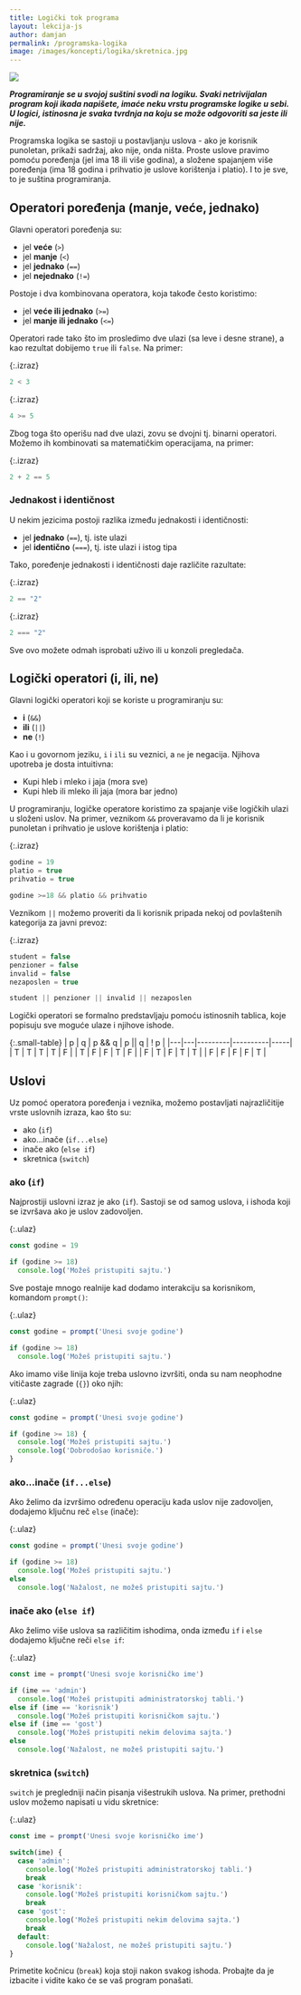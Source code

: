 ```yaml
---
title: Logički tok programa
layout: lekcija-js
author: damjan
permalink: /programska-logika
image: /images/koncepti/logika/skretnica.jpg
---
```


![]({{page.image}})

***Programiranje se u svojoj suštini svodi na logiku. Svaki netrivijalan program koji ikada napišete, imaće neku vrstu programske logike u sebi. U logici, istinosna je svaka tvrdnja na koju se može odgovoriti sa jeste ili nije.***

Programska logika se sastoji u postavljanju uslova - ako je korisnik punoletan, prikaži sadržaj, ako nije, onda ništa. Proste uslove pravimo pomoću poređenja (jel ima 18 ili više godina), a složene spajanjem više poređenja (ima 18 godina i prihvatio je uslove korištenja i platio). I to je sve, to je suština programiranja.

## Operatori poređenja (manje, veće, jednako)

Glavni operatori poređenja su:

* jel **veće** (`>`)
* jel **manje** (`<`)
* jel **jednako** (`==`)
* jel **nejednako** (`!=`)

Postoje i dva kombinovana operatora, koja takođe često koristimo:

* jel **veće ili jednako** (`>=`)
* jel **manje ili jednako** (`<=`)

Operatori rade tako što im prosledimo dve ulazi (sa leve i desne strane), a kao rezultat dobijemo `true` ili `false`. Na primer:

{:.izraz}
```js
2 < 3
```

{:.izraz}
```js
4 >= 5
```

Zbog toga što operišu nad dve ulazi, zovu se dvojni tj. binarni operatori. Možemo ih kombinovati sa matematičkim operacijama, na primer:

{:.izraz}
```js
2 + 2 == 5
```

### Jednakost i identičnost

U nekim jezicima postoji razlika između jednakosti i identičnosti:

* jel **jednako** (`==`), tj. iste ulazi
* jel **identično** (`===`), tj. iste ulazi i istog tipa

Tako, poređenje jednakosti i identičnosti daje različite razultate:

{:.izraz}
```js
2 == "2"
```

{:.izraz}
```js
2 === "2"
```

Sve ovo možete odmah isprobati uživo ili u konzoli pregledača.

## Logički operatori (i, ili, ne)

Glavni logički operatori koji se koriste u programiranju su:

* **i** (`&&`)
* **ili** (`||`)
* **ne** (`!`)

Kao i u govornom jeziku, `i` i `ili` su veznici, a `ne` je negacija. Njihova upotreba je dosta intuitivna:

* Kupi hleb i mleko i jaja (mora sve)
* Kupi hleb ili mleko ili jaja (mora bar jedno)

U programiranju, logičke operatore koristimo za spajanje više logičkih ulazi u složeni uslov. Na primer, veznikom `&&` proveravamo da li je korisnik punoletan i prihvatio je uslove korištenja i platio:

{:.izraz}
```js
godine = 19
platio = true
prihvatio = true

godine >=18 && platio && prihvatio
```

Veznikom `||` možemo proveriti da li korisnik pripada nekoj od povlaštenih kategorija za javni prevoz:

{:.izraz}
```js
student = false
penzioner = false
invalid = false
nezaposlen = true

student || penzioner || invalid || nezaposlen
```

Logički operatori se formalno predstavljaju pomoću istinosnih tablica, koje popisuju sve moguće ulaze i njihove ishode.

{:.small-table}
| p | q | p && q  | p \|\| q | ! p |
|---|---|---------|----------|-----|
| T | T | T       | T        | F   |
| T | F | F       | T        | F   |
| F | T | F       | T        | T   |
| F | F | F       | F        | T   |

## Uslovi

Uz pomoć operatora poređenja i veznika, možemo postavljati najrazličitije vrste uslovnih izraza, kao što su:

* ako (`if`)
* ako...inače (`if...else`)
* inače ako (`else if`)
* skretnica (`switch`)

### ako (`if`)

Najprostiji uslovni izraz je ako (`if`). Sastoji se od samog uslova, i ishoda koji se izvršava ako je uslov zadovoljen.

{:.ulaz}
```js
const godine = 19

if (godine >= 18)
  console.log('Možeš pristupiti sajtu.')
```

Sve postaje mnogo realnije kad dodamo interakciju sa korisnikom, komandom `prompt()`:

{:.ulaz}
```js
const godine = prompt('Unesi svoje godine')

if (godine >= 18)
  console.log('Možeš pristupiti sajtu.')
```

Ako imamo više linija koje treba uslovno izvršiti, onda su nam neophodne vitičaste zagrade (`{}`) oko njih:

{:.ulaz}
```js
const godine = prompt('Unesi svoje godine')

if (godine >= 18) {
  console.log('Možeš pristupiti sajtu.')
  console.log('Dobrodošao korisniče.')
}
```

### ako...inače (`if...else`)

Ako želimo da izvršimo određenu operaciju kada uslov nije zadovoljen, dodajemo ključnu reč `else` (inače):

{:.ulaz}
```js
const godine = prompt('Unesi svoje godine')

if (godine >= 18)
  console.log('Možeš pristupiti sajtu.')
else
  console.log('Nažalost, ne možeš pristupiti sajtu.')
```

### inače ako (`else if`)

Ako želimo više uslova sa različitim ishodima, onda između `if` i `else` dodajemo ključne reči `else if`:

{:.ulaz}
```js
const ime = prompt('Unesi svoje korisničko ime')

if (ime == 'admin')
  console.log('Možeš pristupiti administratorskoj tabli.')
else if (ime == 'korisnik')
  console.log('Možeš pristupiti korisničkom sajtu.')
else if (ime == 'gost')
  console.log('Možeš pristupiti nekim delovima sajta.')
else
  console.log('Nažalost, ne možeš pristupiti sajtu.')
```

### skretnica (`switch`)

`switch` je pregledniji način pisanja višestrukih uslova. Na primer, prethodni uslov možemo napisati u vidu skretnice:

{:.ulaz}
```js
const ime = prompt('Unesi svoje korisničko ime')

switch(ime) {
  case 'admin':
    console.log('Možeš pristupiti administratorskoj tabli.')
    break
  case 'korisnik':
    console.log('Možeš pristupiti korisničkom sajtu.')
    break
  case 'gost':
    console.log('Možeš pristupiti nekim delovima sajta.')
    break
  default:
    console.log('Nažalost, ne možeš pristupiti sajtu.')
}
```

Primetite kočnicu (`break`) koja stoji nakon svakog ishoda. Probajte da je izbacite i vidite kako će se vaš program ponašati.
